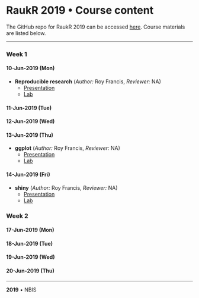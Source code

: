 # RaukR 2019 • Course content

The GitHub repo for RaukR 2019 can be accessed [here](https://github.com/NBISweden/RaukR-2019). Course materials are listed below.

---
### Week 1
#### 10-Jun-2019 (Mon)

* **Reproducible research** (*Author:* Roy Francis, *Reviewer:* NA)
    + [Presentation](rr/presentation/rr_presentation.html)
    + [Lab](rr/lab/rr_lab.html)

#### 11-Jun-2019 (Tue)
#### 12-Jun-2019 (Wed)
#### 13-Jun-2019 (Thu)

* **ggplot** (*Author:* Roy Francis, *Reviewer:* NA)
    + [Presentation](ggplot/presentation/ggplot_presentation.html)
    + [Lab](ggplot/lab/ggplot_lab.html)

#### 14-Jun-2019 (Fri)

* **shiny** (*Author:* Roy Francis, *Reviewer:* NA)
    + [Presentation](shiny/presentation/shiny_presentation.html)
    + [Lab](shiny/lab/shiny_lab.html)


### Week 2
#### 17-Jun-2019 (Mon)
#### 18-Jun-2019 (Tue)
#### 19-Jun-2019 (Wed)
#### 20-Jun-2019 (Thu)
    
---

**2019** • NBIS
